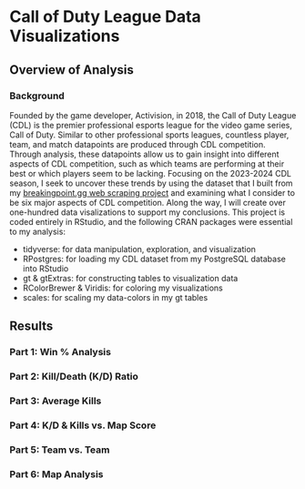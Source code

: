 # Call of Duty League Data Visualizations

## Overview of Analysis

### Background

Founded by the game developer, Activision, in 2018, the Call of Duty League (CDL) is the premier professional esports league for the video game series, Call of Duty. Similar to other professional sports leagues, countless player, team, and match datapoints are produced through CDL competition. Through analysis, these datapoints allow us to gain insight into different aspects of CDL competition, such as which teams are performing at their best or which players seem to be lacking. Focusing on the 2023-2024 CDL season, I seek to uncover these trends by using the dataset that I built from my [breakingpoint.gg web scraping project](https://github.com/dharlerjr/bp_web_scraping) and examining what I consider to be six major aspects of CDL competition. Along the way, I will create over one-hundred data visalizations to support my conclusions. This project is coded entirely in RStudio, and the following CRAN packages were essential to my analysis:

- tidyverse: for data manipulation, exploration, and visualization
- RPostgres: for loading my CDL dataset from my PostgreSQL database into RStudio
- gt & gtExtras: for constructing tables to visualization data
- RColorBrewer & Viridis: for coloring my visualizations
- scales: for scaling my data-colors in my gt tables

## Results

### Part 1: Win % Analysis

### Part 2: Kill/Death (K/D) Ratio 

### Part 3: Average Kills 

### Part 4: K/D & Kills vs. Map Score

### Part 5: Team vs. Team 

### Part 6: Map Analysis